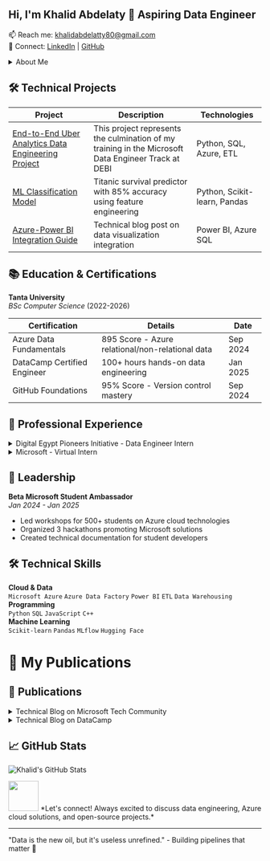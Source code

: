 ## Hi, I'm Khalid Abdelaty 👋 Aspiring Data Engineer

📫 Reach me: [khalidabdelatty80@gmail.com](mailto:khalidabdelatty80@gmail.com)  
🔗 Connect: [LinkedIn](https://www.linkedin.com/in/khalidabdelaty/) | [GitHub](https://github.com/KhalidAbdelaty)

<details>
  <summary>About Me</summary>
  <p>A passionate Data Engineer with hands-on experience in Azure cloud technologies, machine learning, and data pipeline development. Currently pursuing Computer Science at Tanta University while actively contributing to the developer community as a Beta Microsoft Student Ambassador.</p>
  
  <p>Specializing in building scalable data solutions using Python and Azure services, with certifications in Azure Data Fundamentals and DataCamp Data Engineering. Proven track record in leading technical workshops and implementing production-grade ETL pipelines.</p>
</details>

## 🛠️ Technical Projects

| Project | Description | Technologies |
|---------|-------------|--------------|
| [End-to-End Uber Analytics Data Engineering Project](https://github.com/KhalidAbdelaty/DEPI) |This project represents the culmination of my training in the Microsoft Data Engineer Track at DEBI | Python, SQL, Azure, ETL |
| [ML Classification Model](https://github.com/KhalidAbdelaty/CodeAlpha_Titanic-Classification) | Titanic survival predictor with 85% accuracy using feature engineering | Python, Scikit-learn, Pandas |
| [Azure-Power BI Integration Guide](https://techcommunity.microsoft.com/blog/educatordeveloperblog/integrating-power-bi-with-azure-data-services/4173651) | Technical blog post on data visualization integration | Power BI, Azure SQL |

## 📚 Education & Certifications

**Tanta University**  
*BSc Computer Science* (2022-2026)  

| Certification | Details | Date |
|---------------|---------|------|
| Azure Data Fundamentals | 895 Score - Azure relational/non-relational data | Sep 2024 |
| DataCamp Certified Engineer | 100+ hours hands-on data engineering | Jan 2025 |
| GitHub Foundations | 95% Score - Version control mastery | Sep 2024 |

## 💼 Professional Experience

<details>
  <summary>Digital Egypt Pioneers Initiative - Data Engineer Intern</summary>
  <p>Apr 2024 - Oct 2024</p>
  <ul>
    <li>Implemented SQL data warehouses and automated data quality checks</li>
    <li>Deployed ML models using MLflow and Hugging Face</li>
    <li>Developed Python automation scripts for data processing</li>
  </ul>
</details>

<details>
  <summary>Microsoft - Virtual Intern</summary>
  <p>Jun 2023 - Aug 2023</p>
  <ul>
    <li>Built AI image recognition models with 90% accuracy</li>
    <li>Created Azure Machine Learning workflows</li>
    <li>Developed interactive data visualizations</li>
  </ul>
</details>

## 🌟 Leadership

**Beta Microsoft Student Ambassador**  
*Jan 2024 - Jan 2025*
- Led workshops for 500+ students on Azure cloud technologies
- Organized 3 hackathons promoting Microsoft solutions
- Created technical documentation for student developers

## 🛠️ Technical Skills

**Cloud & Data**  
`Microsoft Azure` `Azure Data Factory` `Power BI` `ETL` `Data Warehousing`  
**Programming**  
`Python` `SQL` `JavaScript` `C++`  
**Machine Learning**  
`Scikit-learn` `Pandas` `MLflow` `Hugging Face`

# 🚀 My Publications  

## 📝 Publications  

<details>  
  <summary>Technical Blog on Microsoft Tech Community</summary>  
  <ul>  
    <li>📖 <a href="https://techcommunity.microsoft.com/blog/educatordeveloperblog/azure-synapse-a-step-by-step-beginner%e2%80%99s-guide/4197933">Azure Synapse: A Step-by-Step Beginner’s Guide</a> (30.5K views)</li>  
  </ul>  
</details>  

<details>  
  <summary>Technical Blog on DataCamp</summary>  
  <ul>  
    <li>📖 <a href="https://www.datacamp.com/tutorial/delta-lake">Delta Lake: A Practical Introduction with Hands-On Examples</a></li>  
  </ul>  
</details>  


## 📈 GitHub Stats

![Khalid's GitHub Stats](https://github-readme-stats.vercel.app/api?username=KhalidAbdelaty&show_icons=true&theme=default)

<img src="https://media.giphy.com/media/LnQjpWaON8nhr21vNW/giphy.gif" width="60">  
*Let's connect! Always excited to discuss data engineering, Azure cloud solutions, and open-source projects.* 

---

"Data is the new oil, but it's useless unrefined." - Building pipelines that matter 🔧
